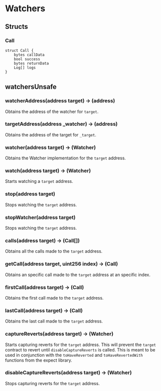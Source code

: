 # Watchers

## Structs

### Call

```solidity
struct Call {
	bytes callData
	bool success
	bytes returnData
	Log[] logs
}
```



## watchersUnsafe



### **watcherAddress(address target) &rarr; (address)**

Obtains the address of the watcher for `target`.

### **targetAddress(address _watcher) &rarr; (address)**

Obtains the address of the target for `_target`.

### **watcher(address target) &rarr; (Watcher)**

Obtains the Watcher implementation for the `target` address.

### **watch(address target) &rarr; (Watcher)**

Starts watching a `target` address.

### **stop(address target)**

Stops watching the `target` address.

### **stopWatcher(address target)**

Stops watching the `target` address.

### **calls(address target) &rarr; (Call[])**

Obtains all the calls made to the `target` address.

### **getCall(address target, uint256 index) &rarr; (Call)**

Obtains an specific call made to the `target` address at an specific index.

### **firstCall(address target) &rarr; (Call)**

Obtains the first call made to the `target` address.

### **lastCall(address target) &rarr; (Call)**

Obtains the last call made to the `target` address.

### **captureReverts(address target) &rarr; (Watcher)**

Starts capturing reverts for the `target` address. This will prevent the `target` contract to
revert until `disableCaptureReverts` is called. This is meant to be used in conjunction with the `toHaveReverted` and
`toHaveRevertedWith` functions from the expect library.

### **disableCaptureReverts(address target) &rarr; (Watcher)**

Stops capturing reverts for the `target` address.

